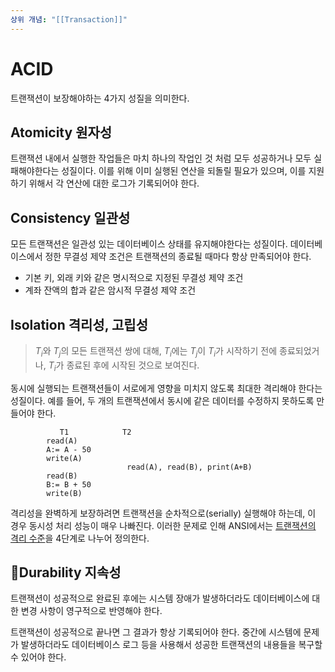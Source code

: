 ```yaml
---
상위 개념: "[[Transaction]]"
---
```

# ACID
트랜잭션이 보장해야하는 4가지 성질을 의미한다.

## Atomicity 원자성
트랜잭션 내에서 실행한 작업들은 마치 하나의 작업인 것 처럼 모두 성공하거나 모두 실패해야한다는 성질이다. 이를 위해 이미 실행된 연산을 되돌릴 필요가 있으며, 이를 지원하기 위해서 각 연산에 대한 로그가 기록되어야 한다.

## Consistency 일관성
모든 트랜잭션은 일관성 있는 데이터베이스 상태를 유지해야한다는 성질이다. 데이터베이스에서 정한 무결성 제약 조건은 트랜잭션의 종료될 때마다 항상 만족되어야 한다.

* 기본 키, 외래 키와 같은 명시적으로 지정된 무결성 제약 조건
* 계좌 잔액의 합과 같은 암시적 무결성 제약 조건

## Isolation 격리성, 고립성
> $T_i$와 $T_j$의 모든 트랜잭션 쌍에 대해, $T_i$에는 $T_j$이 $T_i$가 시작하기 전에 종료되었거나, $T_i$가 종료된 후에 시작된 것으로 보여진다.

동시에 실행되는 트랜잭션들이 서로에게 영향을 미치지 않도록 최대한 격리해야 한다는 성질이다. 예를 들어, 두 개의 트랜잭션에서 동시에 같은 데이터를 수정하지 못하도록 만들어야 한다. 




			   T1            T2
			read(A)
			A:= A - 50
			write(A)
			                  read(A), read(B), print(A+B)
			read(B)
			B:= B + 50
			write(B)



격리성을 완벽하게 보장하려면 트랜잭션을 순차적으로(serially) 실행해야 하는데, 이 경우 동시성 처리 성능이 매우 나빠진다. 이러한 문제로 인해 ANSI에서는 [트랜잭션의 격리 수준](Isolation/Isolation%20Level.md)을 4단계로 나누어 정의한다.

## Durability 지속성
트랜잭션이 성공적으로 완료된 후에는 시스템 장애가 발생하더라도 데이터베이스에 대한 변경 사항이 영구적으로 반영해야 한다.

트랜잭션이 성공적으로 끝나면 그 결과가 항상 기록되어야 한다. 중간에 시스템에 문제가 발생하더라도 데이터베이스 로그 등을 사용해서 성공한 트랜잭션의 내용들을 복구할 수 있어야 한다.

